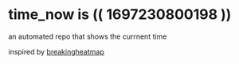 # time_now is (( 1697230800198 ))

an automated repo that shows the currnent time

inspired by [breakingheatmap](https://github.com/breakingheatmap/breakingheatmap)